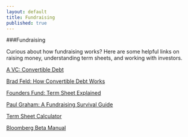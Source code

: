 ```yaml
---
layout: default
title: Fundraising
published: true
---
```


###Fundraising

Curious about how fundraising works? Here are some helpful links on raising money, understanding term sheets, and working with investors. 
 
[A VC: Convertible Debt](http://www.avc.com/a_vc/2011/07/financing-options-convertible-debt.html)
 
[Brad Feld: How Convertible Debt Works](http://www.feld.com/wp/archives/2011/10/how-convertible-debt-works.html?utm_source=feedburner&utm_medium=feed&utm_campaign=Feed%3A+FeldThoughts+%28Feld+Thoughts%29)
 
[Founders Fund: Term Sheet Explained](http://www.foundersfund.com/uploads/term_sheet_explained.pdf)
 
[Paul Graham: A Fundraising Survival Guide](http://www.paulgraham.com/fundraising.html)
 
[Term Sheet Calculator](http://www.foundersfund.com/termsheet/)
 
[Bloomberg Beta Manual](https://github.com/Bloomberg-Beta/Manual)